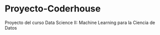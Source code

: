 # Proyecto-Coderhouse
Proyecto del curso Data Science II: Machine Learning para la Ciencia de Datos
